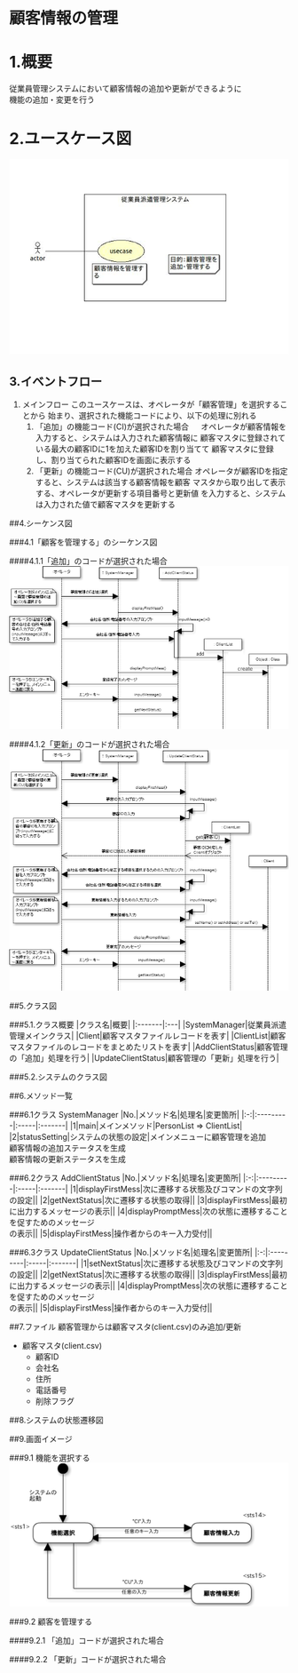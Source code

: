 # 顧客情報の管理

# 1.概要
従業員管理システムにおいて顧客情報の追加や更新ができるように<br />
機能の追加・変更を行う

# 2.ユースケース図
![ユースケース図](jpg/newfile.ucd.jpg)

## 3.イベントフロー
1. メインフロー
このユースケースは、オペレータが「顧客管理」を選択することから
始まり、選択された機能コードにより、以下の処理に別れる
	1. 「追加」の機能コード(CI)が選択された場合
	　 オペレータが顧客情報を入力すると、システムは入力された顧客情報に
	   顧客マスタに登録されている最大の顧客IDに1を加えた顧客IDを割り当てて
	   顧客マスタに登録し、割り当てられた顧客IDを画面に表示する
	1. 「更新」の機能コード(CU)が選択された場合
	   オペレータが顧客IDを指定すると、システムは該当する顧客情報を顧客
	   マスタから取り出して表示する、オペレータが更新する項目番号と更新値
	   を入力すると、システムは入力された値で顧客マスタを更新する

##4.シーケンス図

###4.1「顧客を管理する」のシーケンス図

####4.1.1「追加」のコードが選択された場合
![シーケンス図](jpg/sqd_add.png)

####4.1.2「更新」のコードが選択された場合
![シーケンス図](jpg/sqd_update.png)



##5.クラス図

###5.1.クラス概要
|クラス名|概要|
|:-------|:---|
|SystemManager|従業員派遣管理メインクラス|
|Client|顧客マスタファイルレコードを表す|
|ClientList|顧客マスタファイルのレコードをまとめたリストを表す|
|AddClientStatus|顧客管理の「追加」処理を行う|
|UpdateClientStatus|顧客管理の「更新」処理を行う|

###5.2.システムのクラス図

##6.メソッド一覧

###6.1クラス SystemManager
|No.|メソッド名|処理名|変更箇所|
|:-:|:---------|:-----|:-------|
|1|main|メインメソッド|PersonList => ClientList|
|2|statusSetting|システムの状態の設定|メインメニューに顧客管理を追加<br />
顧客情報の追加ステータスを生成<br />
顧客情報の更新ステータスを生成

###6.2クラス AddClientStatus
|No.|メソッド名|処理名|変更箇所|
|:-:|:---------|:-----|:-------|
|1|displayFirstMess|次に遷移する状態及びコマンドの文字列の設定||
|2|getNextStatus|次に遷移する状態の取得||
|3|displayFirstMess|最初に出力するメッセージの表示||
|4|displayPromptMess|次の状態に遷移することを促すためのメッセージ<br />
の表示||
|5|displayFirstMess|操作者からのキー入力受付||

###6.3クラス UpdateClientStatus
|No.|メソッド名|処理名|変更箇所|
|:-:|:---------|:-----|:-------|
|1|setNextStatus|次に遷移する状態及びコマンドの文字列の設定||
|2|getNextStatus|次に遷移する状態の取得||
|3|displayFirstMess|最初に出力するメッセージの表示||
|4|displayPromptMess|次の状態に遷移することを促すためのメッセージ<br />
の表示||
|5|displayFirstMess|操作者からのキー入力受付||

##7.ファイル
顧客管理からは顧客マスタ(client.csv)のみ追加/更新
- 顧客マスタ(client.csv)
	- 顧客ID
	- 会社名
	- 住所
	- 電話番号
	- 削除フラグ

##8.システムの状態遷移図

##9.画面イメージ

###9.1 機能を選択する
![シーケンス図](jpg/Untitled.png)


###9.2 顧客を管理する

####9.2.1 「追加」コードが選択された場合

####9.2.2 「更新」コードが選択された場合

